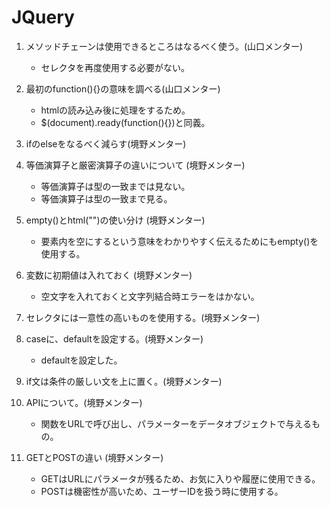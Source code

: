 # JQuery

1. メソッドチェーンは使用できるところはなるべく使う。(山口メンター)

	- セレクタを再度使用する必要がない。

2. 最初のfunction(){}の意味を調べる(山口メンター)

	- htmlの読み込み後に処理をするため。
	- $(document).ready(function(){})と同義。

3. ifのelseをなるべく減らす(境野メンター)

4. 等価演算子と厳密演算子の違いについて (境野メンター)

	- 等価演算子は型の一致までは見ない。
	- 等価演算子は型の一致まで見る。

5. empty()とhtml("")の使い分け (境野メンター)

	- 要素内を空にするという意味をわかりやすく伝えるためにもempty()を使用する。

6. 変数に初期値は入れておく (境野メンター)

	- 空文字を入れておくと文字列結合時エラーをはかない。

7. セレクタには一意性の高いものを使用する。(境野メンター)

8. caseに、defaultを設定する。(境野メンター)
	- defaultを設定した。

9. if文は条件の厳しい文を上に置く。(境野メンター)

10. APIについて。(境野メンター)
	- 関数をURLで呼び出し、パラメーターをデータオブジェクトで与えるもの。

11. GETとPOSTの違い (境野メンター)
	- GETはURLにパラメータが残るため、お気に入りや履歴に使用できる。
	- POSTは機密性が高いため、ユーザーIDを扱う時に使用する。


